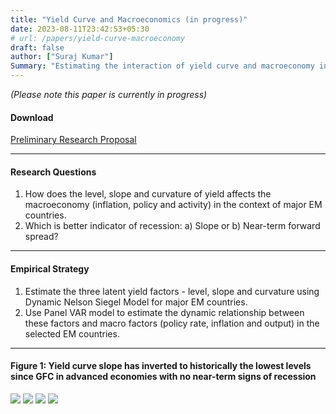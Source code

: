 ```yaml
---
title: "Yield Curve and Macroeconomics (in progress)"
date: 2023-08-11T23:42:53+05:30
# url: /papers/yield-curve-macroeconomy
draft: false
author: ["Suraj Kumar"]
Summary: "Estimating the interaction of yield curve and macroeconomy in the context of EM countries."
---
```


*(Please note this paper is currently in progress)*

#### Download
[Preliminary Research Proposal](https://drive.google.com/file/d/1QIEovt1h8yewQ5JcXWSY6QL496Gad7FJ/view?usp=sharing)

---

#### Research Questions
1. How does the level, slope and curvature of yield affects the macroeconomy (inflation, policy and activity) in the context of major EM countries.
2. Which is better indicator of recession: a) Slope or b) Near-term forward spread? 

---

#### Empirical Strategy
1. Estimate the three latent yield factors - level, slope and curvature using Dynamic Nelson Siegel Model for major EM countries.
2. Use Panel VAR model to estimate the dynamic relationship between these factors and macro factors (policy rate, inflation and output) in the selected EM countries.


---
#### Figure 1: Yield curve slope has inverted to historically the lowest levels since GFC in advanced economies with no near-term signs of recession 
![](/images/yield-curve-macroeconomy/US-YC.png)
![](/images/yield-curve-macroeconomy/UK-YC.png)
![](/images/yield-curve-macroeconomy/France-YC.png)
![](/images/yield-curve-macroeconomy/Germany-YC.png)




